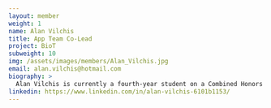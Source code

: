 ```yaml
---
layout: member
weight: 1
name: Alan Vilchis
title: App Team Co-Lead
project: BioT
subweight: 10
img: /assets/images/members/Alan_Vilchis.jpg
email: alan.vilchis@hotmail.com
biography: >
  Alan Vilchis is currently a fourth-year student on a Combined Honors Program in Physics and Astronomy from the University of British Columbia. In his most recent projects he has focused on developing his data analysis skills using Machine Learning and Data Science. Getting involved in projects beyond his area of specialization has really sparked an interest to be involved in multi-disciplinary projects as a way of growing both personally and professionally.
linkedin: https://www.linkedin.com/in/alan-vilchis-6101b1153/
---
```

